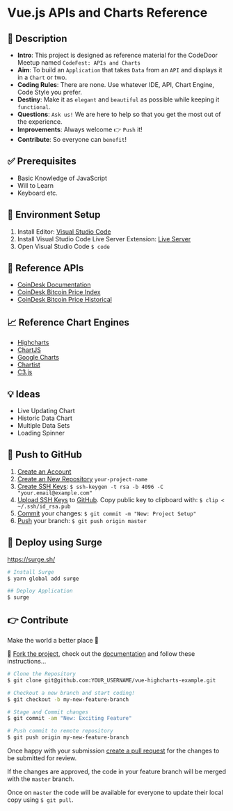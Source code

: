 # Vue.js APIs and Charts Reference

## 📑 Description

- __Intro__: This project is designed as reference material for the CodeDoor Meetup named `CodeFest: APIs and Charts`
- __Aim__: To build an `Application` that takes `Data` from an `API` and displays it in a `Chart` or two.
- __Coding Rules__: There are none. Use whatever IDE, API, Chart Engine, Code Style you prefer.
- __Destiny__: Make it as `elegant` and `beautiful` as possible while keeping it `functional`.
- __Questions__: `Ask us!` We are here to help so that you get the most out of the experience.
- __Improvements__: Always welcome 👉 `Push` it!
- __Contribute__: So everyone can `benefit`!

## ✅ Prerequisites

- Basic Knowledge of JavaScript
- Will to Learn
- Keyboard etc.

## 🔨 Environment Setup

1. Install Editor: [Visual Studio Code](https://code.visualstudio.com/download)
2. Install Visual Studio Code Live Server Extension: [Live Server](https://marketplace.visualstudio.com/items?itemName=ritwickdey.LiveServer)
3. Open Visual Studio Code `$ code`

## 💠 Reference APIs

- [CoinDesk Documentation](https://www.coindesk.com/api/)
- [CoinDesk Bitcoin Price Index](https://api.coindesk.com/v1/bpi/currentprice.json)
- [CoinDesk Bitcoin Price Historical](https://api.coindesk.com/v1/bpi/historical/close.json)

## 📈 Reference Chart Engines

- [Highcharts](https://www.highcharts.com/)
- [ChartJS](https://www.chartjs.org/)
- [Google Charts](https://developers.google.com/chart/)
- [Chartist](https://gionkunz.github.io/chartist-js/)
- [C3.js](https://c3js.org/)

## 💡 Ideas

- Live Updating Chart
- Historic Data Chart
- Multiple Data Sets
- Loading Spinner

## 💾 Push to GitHub

1. [Create an Account](https://github.com/)
2. [Create an New Repository](https://github.com/new) `your-project-name`
3. [Create SSH Keys]((https://help.github.com/articles/generating-a-new-ssh-key-and-adding-it-to-the-ssh-agent/)): `$ ssh-keygen -t rsa -b 4096 -C "your.email@example.com"`
4. [Upload SSH Keys](https://help.github.com/articles/adding-a-new-ssh-key-to-your-github-account/) to [GitHub](https://github.com/settings/keys). Copy public key to clipboard with: `$ clip < ~/.ssh/id_rsa.pub`
5. [Commit](https://code.visualstudio.com/docs/editor/versioncontrol#_commit) your changes: `$ git commit -m "New: Project Setup"`
6. [Push]() your branch: `$ git push origin master`

## 🚀 Deploy using Surge

https://surge.sh/

```bash
# Install Surge
$ yarn global add surge

## Deploy Application
$ surge
```

## 👉 Contribute

Make the world a better place 🌳

🍴 [Fork the project](https://github.com/six-edge/vue-highcharts-example/fork), check out the [documentation](https://help.github.com/articles/fork-a-repo/) and follow these instructions...

```bash
# Clone the Repository
$ git clone git@github.com:YOUR_USERNAME/vue-highcharts-example.git

# Checkout a new branch and start coding!
$ git checkout -b my-new-feature-branch

# Stage and Commit changes 
$ git commit -am "New: Exciting Feature"

# Push commit to remote repository
$ git push origin my-new-feature-branch
```

Once happy with your submission [create a pull request](https://help.github.com/articles/creating-a-pull-request/) for the changes to be submitted for review. 

If the changes are approved, the code in your feature branch will be merged with the `master` branch.

Once on `master` the code will be available for everyone to update their local copy using `$ git pull`.
